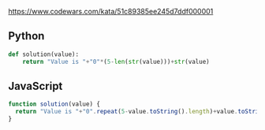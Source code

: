 https://www.codewars.com/kata/51c89385ee245d7ddf000001

## Python
```python
def solution(value):
    return "Value is "+"0"*(5-len(str(value)))+str(value)
```

## JavaScript
```js
function solution(value) {
  return "Value is "+"0".repeat(5-value.toString().length)+value.toString()
}
```